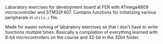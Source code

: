 Labaratory exercises for development board at FER with ATmega4809 microcontroller and STM32F407. Contains functions for initializing various peripherals in `utils.c` file.

Made for easier solving of labaratory exercises so that I don't have to write functions multiple times. Basically a compilation of everything learned with 8-bit microcontrollers on the course and 32-bit in the 32bit folder.
